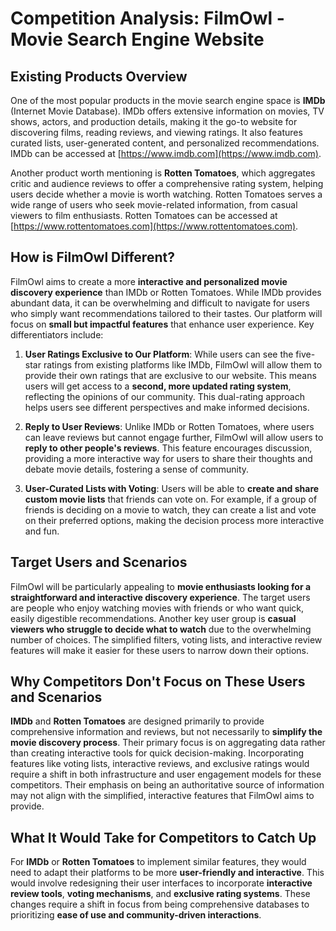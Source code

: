 # Competition Analysis: FilmOwl - Movie Search Engine Website

## Existing Products Overview

One of the most popular products in the movie search engine space is **IMDb** (Internet Movie Database). IMDb offers extensive information on movies, TV shows, actors, and production details, making it the go-to website for discovering films, reading reviews, and viewing ratings. It also features curated lists, user-generated content, and personalized recommendations. IMDb can be accessed at [https://www.imdb.com](https://www.imdb.com). 

Another product worth mentioning is **Rotten Tomatoes**, which aggregates critic and audience reviews to offer a comprehensive rating system, helping users decide whether a movie is worth watching. Rotten Tomatoes serves a wide range of users who seek movie-related information, from casual viewers to film enthusiasts. Rotten Tomatoes can be accessed at [https://www.rottentomatoes.com](https://www.rottentomatoes.com).

## How is FilmOwl Different?

FilmOwl aims to create a more **interactive and personalized movie discovery experience** than IMDb or Rotten Tomatoes. While IMDb provides abundant data, it can be overwhelming and difficult to navigate for users who simply want recommendations tailored to their tastes. Our platform will focus on **small but impactful features** that enhance user experience. Key differentiators include:

1. **User Ratings Exclusive to Our Platform**: While users can see the five-star ratings from existing platforms like IMDb, FilmOwl will allow them to provide their own ratings that are exclusive to our website. This means users will get access to a **second, more updated rating system**, reflecting the opinions of our community. This dual-rating approach helps users see different perspectives and make informed decisions.

2. **Reply to User Reviews**: Unlike IMDb or Rotten Tomatoes, where users can leave reviews but cannot engage further, FilmOwl will allow users to **reply to other people's reviews**. This feature encourages discussion, providing a more interactive way for users to share their thoughts and debate movie details, fostering a sense of community.

3. **User-Curated Lists with Voting**: Users will be able to **create and share custom movie lists** that friends can vote on. For example, if a group of friends is deciding on a movie to watch, they can create a list and vote on their preferred options, making the decision process more interactive and fun.

## Target Users and Scenarios

FilmOwl will be particularly appealing to **movie enthusiasts looking for a straightforward and interactive discovery experience**. The target users are people who enjoy watching movies with friends or who want quick, easily digestible recommendations. Another key user group is **casual viewers who struggle to decide what to watch** due to the overwhelming number of choices. The simplified filters, voting lists, and interactive review features will make it easier for these users to narrow down their options.

## Why Competitors Don't Focus on These Users and Scenarios

**IMDb** and **Rotten Tomatoes** are designed primarily to provide comprehensive information and reviews, but not necessarily to **simplify the movie discovery process**. Their primary focus is on aggregating data rather than creating interactive tools for quick decision-making. Incorporating features like voting lists, interactive reviews, and exclusive ratings would require a shift in both infrastructure and user engagement models for these competitors. Their emphasis on being an authoritative source of information may not align with the simplified, interactive features that FilmOwl aims to provide.

## What It Would Take for Competitors to Catch Up

For **IMDb** or **Rotten Tomatoes** to implement similar features, they would need to adapt their platforms to be more **user-friendly and interactive**. This would involve redesigning their user interfaces to incorporate **interactive review tools**, **voting mechanisms**, and **exclusive rating systems**. These changes require a shift in focus from being comprehensive databases to prioritizing **ease of use and community-driven interactions**.
